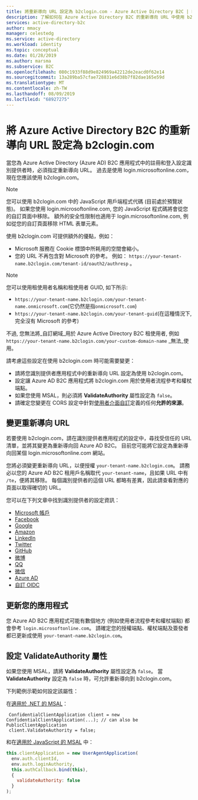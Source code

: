 ```yaml
---
title: 將重新導向 URL 設定為 b2clogin.com - Azure Active Directory B2C | Microsoft Docs
description: 了解如何在 Azure Active Directory B2C 的重新導向 URL 中使用 b2clogin.com。
services: active-directory-b2c
author: mmacy
manager: celestedg
ms.service: active-directory
ms.workload: identity
ms.topic: conceptual
ms.date: 01/28/2019
ms.author: marsma
ms.subservice: B2C
ms.openlocfilehash: 080c1933f88d9e824969a42212de2eacd0f62e14
ms.sourcegitcommit: 13a289ba57cfae728831e6d38b7f82dae165e59d
ms.translationtype: MT
ms.contentlocale: zh-TW
ms.lasthandoff: 08/09/2019
ms.locfileid: "68927275"
---
```

# <a name="set-redirect-urls-to-b2clogincom-for-azure-active-directory-b2c"></a>將 Azure Active Directory B2C 的重新導向 URL 設定為 b2clogin.com

當您為 Azure Active Directory (Azure AD) B2C 應用程式中的註冊和登入設定識別提供者時，必須指定重新導向 URL。 過去是使用 login.microsoftonline.com，現在您應該使用 b2clogin.com。

> [!NOTE]
> 您可以使用 b2clogin.com 中的 JavaScript 用戶端程式代碼 (目前處於預覽狀態)。 如果您使用 login.microsoftonline.com, 您的 JavaScript 程式碼將會從您的自訂頁面中移除。 額外的安全性限制也適用于 login.microsoftonline.com, 例如從您的自訂頁面移除 HTML 表單元素。 

使用 b2clogin.com 可提供額外的優點，例如：

- Microsoft 服務在 Cookie 標頭中所耗用的空間會縮小。
- 您的 URL 不再包含對 Microsoft 的參考。 例如： `https://your-tenant-name.b2clogin.com/tenant-id/oauth2/authresp` 。

> [!NOTE]
> 您可以使用租使用者名稱和租使用者 GUID, 如下所示:
> * `https://your-tenant-name.b2clogin.com/your-tenant-name.onmicrosoft.com`(它仍然是指`onmicrosoft.com`)
> * `https://your-tenant-name.b2clogin.com/your-tenant-guid`(在這種情況下, 完全沒有 Microsoft 的參考)
>
> 不過, 您無法將_自訂網域_用於 Azure Active Directory B2C 租使用者, 例如`https://your-tenant-name.b2clogin.com/your-custom-domain-name` _無法_使用。

請考慮這些設定在使用 b2clogin.com 時可能需要變更：

- 請將您識別提供者應用程式中的重新導向 URL 設定為使用 b2clogin.com。 
- 設定讓 Azure AD B2C 應用程式將 b2clogin.com 用於使用者流程參考和權杖端點。 
- 如果您使用 MSAL，則必須將 **ValidateAuthority** 屬性設定為 `false`。
- 請確定您變更在 CORS 設定中針對[使用者介面自訂](active-directory-b2c-ui-customization-custom-dynamic.md)定義的任何**允許的來源**。  

## <a name="change-redirect-urls"></a>變更重新導向 URL

若要使用 b2clogin.com，請在識別提供者應用程式的設定中，尋找受信任的 URL 清單，並將其變更為重新導向回 Azure AD B2C。  目前您可能將它設定為重新導向回某個 login.microsoftonline.com 網站。 

您將必須變更重新導向 URL，以便授權 `your-tenant-name.b2clogin.com`。 請務必以您的 Azure AD B2C 租用戶名稱取代 `your-tenant-name`，且如果 URL 中有 `/te`，便將其移除。 每個識別提供者的這個 URL 都略有差異，因此請查看對應的頁面以取得確切的 URL。

您可以在下列文章中找到識別提供者的設定資訊：

- [Microsoft 帳戶](active-directory-b2c-setup-msa-app.md)
- [Facebook](active-directory-b2c-setup-fb-app.md)
- [Google](active-directory-b2c-setup-goog-app.md)
- [Amazon](active-directory-b2c-setup-amzn-app.md)
- [LinkedIn](active-directory-b2c-setup-li-app.md)
- [Twitter](active-directory-b2c-setup-twitter-app.md)
- [GitHub](active-directory-b2c-setup-github-app.md)
- [微博](active-directory-b2c-setup-weibo-app.md)
- [QQ](active-directory-b2c-setup-qq-app.md)
- [微信](active-directory-b2c-setup-wechat-app.md)
- [Azure AD](active-directory-b2c-setup-oidc-azure-active-directory.md)
- [自訂 OIDC](active-directory-b2c-setup-oidc-idp.md)

## <a name="update-your-application"></a>更新您的應用程式

您 Azure AD B2C 應用程式可能有數個地方 (例如使用者流程參考和權杖端點) 都會參考 `login.microsoftonline.com`。  請確定您的授權端點、權杖端點及簽發者都已更新成使用 `your-tenant-name.b2clogin.com`。  

## <a name="set-the-validateauthority-property"></a>設定 ValidateAuthority 屬性

如果您使用 MSAL，請將 **ValidateAuthority** 屬性設定為 `false`。 當 **ValidateAuthority** 設定為 `false` 時，可允許重新導向到 b2clogin.com。 

下列範例示範如何設定該屬性：

在[適用於 .NET 的 MSAL](https://github.com/AzureAD/microsoft-authentication-library-for-dotnet)：

```CSharp
 ConfidentialClientApplication client = new ConfidentialClientApplication(...); // can also be PublicClientApplication
 client.ValidateAuthority = false;
```

和在[適用於 JavaScript 的 MSAL](https://github.com/AzureAD/microsoft-authentication-library-for-js) 中：

```Javascript
this.clientApplication = new UserAgentApplication(
  env.auth.clientId,
  env.auth.loginAuthority,
  this.authCallback.bind(this),
  {
    validateAuthority: false
  }
);
```
